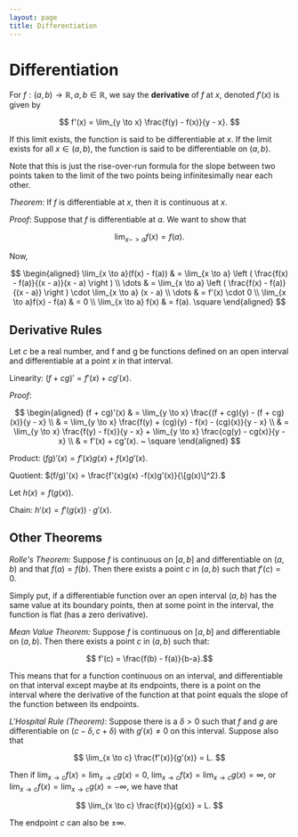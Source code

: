 ```yaml
---
layout: page
title: Differentiation
---
```


# Differentiation

For $f: (a,b) \to \mathbb{R}, a,b \in \mathbb{R}$, we say the **derivative** of $f$ at $x,$ denoted $f'(x)$ is given by

$$ f'(x) = \lim_{y \to x} \frac{f(y) - f(x)}{y - x}. $$

If this limit exists, the function is said to be differentiable at $x.$ If the limit exists for all $x \in (a,b),$ the function is said to be differentiable on $(a,b).$

Note that this is just the rise-over-run formula for the slope between two points taken to the limit of the two points being infinitesimally near each other.

*Theorem:* If $f$ is differentiable at $x,$ then it is continuous at $x.$

*Proof*: Suppose that $f$ is differentiable at $a.$ We want to show that

$$ \lim_{x -> a} f(x) = f(a). $$

Now,

$$ \begin{aligned}
    \lim_{x \to a}(f(x) - f(a)) & = \lim_{x \to a} \left ( \frac{f(x) - f(a)}{(x - a)}(x - a) \right ) \\
                \dots                   & = \lim_{x \to a} \left ( \frac{f(x) - f(a)}{(x - a)} \right ) \cdot \lim_{x \to a} (x - a) \\
                \dots                    & = f'(x) \cdot 0 \\
    \lim_{x \to a}f(x) - f(a)       & = 0 \\
    \lim_{x \to a} f(x)             & = f(a). \square
    \end{aligned}                               
$$

## Derivative Rules

Let $c$ be a real number, and f and g be functions defined on an open interval and differentiable at a point $x$ in that interval.

Linearity: $(f+cg)' = f'(x) + cg'(x).$

*Proof*:

$$ \begin{aligned}
    (f + cg)'(x) & = \lim_{y \to x} \frac{(f + cg)(y) - (f + cg)(x)}{y - x} \\
                 & = \lim_{y \to x} \frac{f(y) + (cg)(y) - f(x) - (cg)(x)}{y - x} \\
                 & = \lim_{y \to x} \frac{f(y) - f(x)}{y - x} + \lim_{y \to x} \frac{cg(y) - cg(x)}{y - x} \\
                 & = f'(x) + cg'(x). ~ \square
\end{aligned} $$

Product: $(fg)'(x) = f'(x)g(x) +f(x)g'(x).$

Quotient: $(f/g)'(x) = \frac{f'(x)g(x) -f(x)g'(x)}{\[g(x)\]^2}.$

Let $h(x) = f(g(x)).$

Chain: $h'(x) = f'(g(x)) \cdot g'(x).$

## Other Theorems

*Rolle's Theorem:* Suppose $f$ is continuous on $[a,b]$ and differentiable on $(a,b)$ and that $f(a) = f(b).$ Then there exists a point $c$ in $(a,b)$ such that $f'(c) = 0.$

Simply put, if a differentiable function over an open interval $(a,b)$ has the same value at its boundary points, then at some point in the interval, the function is flat (has a zero derivative).

*Mean Value Theorem:* Suppose $f$ is continuous on $[a,b]$ and differentiable on $(a,b).$ Then there exists a point $c$ in $(a,b)$ such that:

$$ f'(c) = \frac{f(b) - f(a)}{b-a}.$$

This means that for a function continuous on an interval, and differentiable on that interval except maybe at its endpoints, there is a point on the interval where the derivative of the function at that point equals the slope of the function between its endpoints.

*L'Hospital Rule (Theorem)*: Suppose there is a $\delta > 0$ such that $f$ and $g$ are differentiable on $(c  - \delta, c + \delta)$ with $g'(x) \neq 0$ on this interval. Suppose also that

$$ \lim_{x \to c} \frac{f'(x)}{g'(x)} = L. $$

Then if $\lim_{x \to c}f(x) = \lim_{x \to c}g(x) = 0,$ $\lim_{x \to c}f(x) = \lim_{x \to c}g(x) = \infty,$ or $\lim_{x \to c}f(x) = \lim_{x \to c}g(x) = -\infty,$ we have that

$$ \lim_{x \to c} \frac{f(x)}{g(x)} = L. $$

The endpoint $c$ can also be $\pm \infty.$